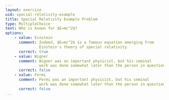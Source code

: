 ```yaml
---
layout: exercise
uid: special-relativity-example
title: Special Relativity Example Problem
type: MultipleChoice
text: Who is known for $E=mc^2$?
options:
    - value: Einstein
      comment: Indeed, $E=mc^2$ is a famous equation emerging from 
               Einstein's theory of special relativity.
      correct: true
    - value: Wigner
      comment: Wigner was an important physicist, but his seminal
               work was done somewhat later than the person in question.              
      correct: false
    - value: Fermi
      comment: Fermi was an important physicist, but his seminal
               work was done somewhat later than the person in question.
      correct: false
...
```

